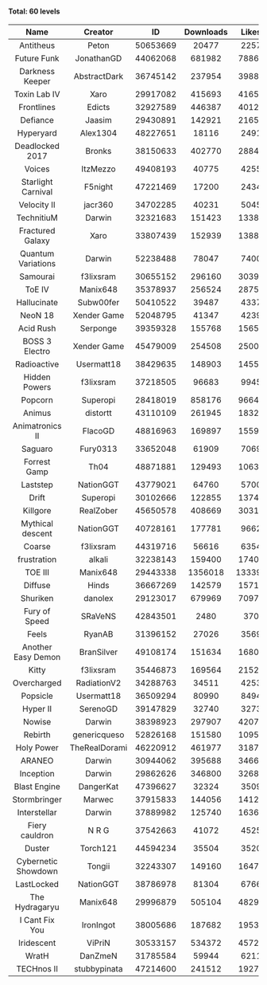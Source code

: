 #### Total: 60 levels

| Name | Creator | ID | Downloads | Likes |
|:---:|:---:|:---:|:---:|:---:|
| Antitheus | Peton | 50653669 | 20477 | 2257
| Future Funk | JonathanGD | 44062068 | 681982 | 78864
| Darkness Keeper | AbstractDark | 36745142 | 237954 | 39886
| Toxin Lab IV | Xaro | 29917082 | 415693 | 41650
| Frontlines | Edicts | 32927589 | 446387 | 40127
| Defiance | Jaasim | 29430891 | 142921 | 21650
| Hyperyard | Alex1304 | 48227651 | 18116 | 2491
| Deadlocked 2017 | Bronks | 38150633 | 402770 | 28847
| Voices | ItzMezzo | 49408193 | 40775 | 4255
| Starlight Carnival | F5night | 47221469 | 17200 | 2434
| Velocity II | jacr360 | 34702285 | 40231 | 5045
| TechnitiuM | Darwin | 32321683 | 151423 | 13387
| Fractured Galaxy  | Xaro | 33807439 | 152939 | 13888
| Quantum Variations | Darwin | 52238488 | 78047 | 7400
| Samourai | f3lixsram | 30655152 | 296160 | 30397
| ToE IV  | Manix648 | 35378937 | 256524 | 28757
| Hallucinate | Subw00fer | 50410522 | 39487 | 4337
| NeoN 18 | Xender Game | 52048795 | 41347 | 4239
| Acid Rush | Serponge | 39359328 | 155768 | 15655
| BOSS 3 Electro | Xender Game | 45479009 | 254508 | 25009
| Radioactive | Usermatt18 | 38429635 | 148903 | 14555
| Hidden Powers | f3lixsram | 37218505 | 96683 | 9945
| Popcorn | Superopi | 28418019 | 858176 | 96646
| Animus | distortt | 43110109 | 261945 | 18323
| Animatronics II | FlacoGD | 48816963 | 169897 | 15591
| Saguaro | Fury0313 | 33652048 | 61909 | 7069
| Forrest Gamp | Th04 | 48871881 | 129493 | 10638
| Laststep | NationGGT | 43779021 | 64760 | 5700
| Drift | Superopi | 30102666 | 122855 | 13741
| Killgore | RealZober | 45650578 | 408669 | 30315
| Mythical descent | NationGGT | 40728161 | 177781 | 9662
| Coarse | f3lixsram | 44319716 | 56616 | 6354
| frustration | alkali | 32238143 | 159400 | 17401
| TOE III | Manix648 | 29443338 | 1356018 | 133392
| Diffuse | Hinds | 36667269 | 142579 | 15717
| Shuriken | danolex | 29123017 | 679969 | 70974
| Fury of Speed | SRaVeNS | 42843501 | 2480 | 370
| Feels | RyanAB | 31396152 | 27026 | 3569
| Another Easy Demon | BranSilver | 49108174 | 151634 | 16807
| Kitty | f3lixsram | 35446873 | 169564 | 21525
| Overcharged | RadiationV2 | 34288763 | 34511 | 4253
| Popsicle | Usermatt18 | 36509294 | 80990 | 8494
| Hyper II | SerenoGD | 39147829 | 32740 | 3273
| Nowise | Darwin | 38398923 | 297907 | 42075
| Rebirth | genericqueso | 52826168 | 151580 | 10953
| Holy Power | TheRealDorami | 46220912 | 461977 | 31872
| ARANEO | Darwin | 30944062 | 395688 | 34669
| Inception | Darwin | 29862626 | 346800 | 32681
| Blast Engine | DangerKat | 47396627 | 32324 | 3509
| Stormbringer | Marwec | 37915833 | 144056 | 14124
| Interstellar | Darwin | 37889982 | 125740 | 16367
| Fiery cauldron | N R G | 37542663 | 41072 | 4525
| Duster | Torch121 | 44594234 | 35504 | 3520
| Cybernetic Showdown  | Tongii | 32243307 | 149160 | 16475
| LastLocked | NationGGT | 38786978 | 81304 | 6766
| The Hydragaryu | Manix648 | 29996879 | 505104 | 48293
| I Cant Fix You | IronIngot | 38005686 | 187682 | 19536
| Iridescent | ViPriN | 30533157 | 534372 | 45720
| WratH | DanZmeN | 31785584 | 59944 | 6211
| TECHnos II | stubbypinata | 47214600 | 241512 | 19273

